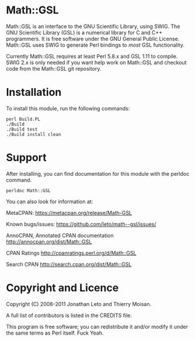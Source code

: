 # Math::GSL

Math::GSL is an interface to the GNU Scientific Library, using SWIG.  The GNU
Scientific Library (GSL) is a numerical library for C and C++ programmers. It
is free software under the GNU General Public License.  Math::GSL uses SWIG to
generate Perl bindings to *most* GSL functionality.

Currently Math::GSL requires at least Perl 5.8.x and GSL 1.11 to compile. SWIG 2.x
is only needed if you want help work on Math::GSL and checkout code from the
Math::GSL git repository.

# Installation

To install this module, run the following commands:

    perl Build.PL
    ./Build
    ./Build test
    ./Build install clean

# Support

After installing, you can find documentation for this module with the
perldoc command.

    perldoc Math::GSL

You can also look for information at:

MetaCPAN: https://metacpan.org/release/Math-GSL

Known bugs/issues: https://github.com/leto/math--gsl/issues/

AnnoCPAN, Annotated CPAN documentation http://annocpan.org/dist/Math::GSL

CPAN Ratings http://cpanratings.perl.org/d/Math::GSL

Search CPAN http://search.cpan.org/dist/Math::GSL


# Copyright and Licence

Copyright (C) 2008-2011 Jonathan Leto and Thierry Moisan.

A full list of contributors is listed in the CREDITS file.

This program is free software; you can redistribute it and/or modify it
under the same terms as Perl itself. Fuck Yeah.

